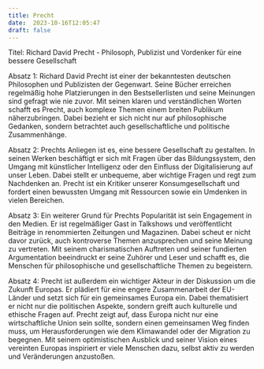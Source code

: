 ```yaml
---
title: Precht
date:  2023-10-16T12:05:47
draft: false
---
```


Titel: Richard David Precht - Philosoph, Publizist und Vordenker für eine bessere Gesellschaft

Absatz 1: Richard David Precht ist einer der bekanntesten deutschen Philosophen und Publizisten der Gegenwart. Seine Bücher erreichen regelmäßig hohe Platzierungen in den Bestsellerlisten und seine Meinungen sind gefragt wie nie zuvor. Mit seinen klaren und verständlichen Worten schafft es Precht, auch komplexe Themen einem breiten Publikum näherzubringen. Dabei bezieht er sich nicht nur auf philosophische Gedanken, sondern betrachtet auch gesellschaftliche und politische Zusammenhänge.

Absatz 2: Prechts Anliegen ist es, eine bessere Gesellschaft zu gestalten. In seinen Werken beschäftigt er sich mit Fragen über das Bildungssystem, den Umgang mit künstlicher Intelligenz oder den Einfluss der Digitalisierung auf unser Leben. Dabei stellt er unbequeme, aber wichtige Fragen und regt zum Nachdenken an. Precht ist ein Kritiker unserer Konsumgesellschaft und fordert einen bewussten Umgang mit Ressourcen sowie ein Umdenken in vielen Bereichen.

Absatz 3: Ein weiterer Grund für Prechts Popularität ist sein Engagement in den Medien. Er ist regelmäßiger Gast in Talkshows und veröffentlicht Beiträge in renommierten Zeitungen und Magazinen. Dabei scheut er nicht davor zurück, auch kontroverse Themen anzusprechen und seine Meinung zu vertreten. Mit seinem charismatischen Auftreten und seiner fundierten Argumentation beeindruckt er seine Zuhörer und Leser und schafft es, die Menschen für philosophische und gesellschaftliche Themen zu begeistern.

Absatz 4: Precht ist außerdem ein wichtiger Akteur in der Diskussion um die Zukunft Europas. Er plädiert für eine engere Zusammenarbeit der EU-Länder und setzt sich für ein gemeinsames Europa ein. Dabei thematisiert er nicht nur die politischen Aspekte, sondern greift auch kulturelle und ethische Fragen auf. Precht zeigt auf, dass Europa nicht nur eine wirtschaftliche Union sein sollte, sondern einen gemeinsamen Weg finden muss, um Herausforderungen wie dem Klimawandel oder der Migration zu begegnen. Mit seinem optimistischen Ausblick und seiner Vision eines vereinten Europas inspiriert er viele Menschen dazu, selbst aktiv zu werden und Veränderungen anzustoßen.